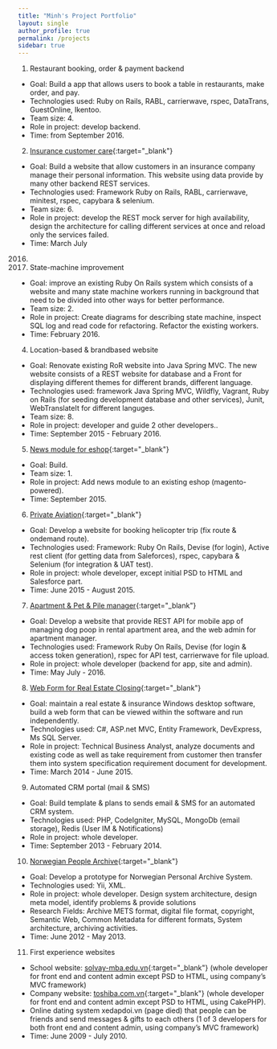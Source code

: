 ```yaml
---
title: "Minh's Project Portfolio"
layout: single
author_profile: true
permalink: /projects
sidebar: true
---
```

1. Restaurant booking, order & payment backend
* Goal: Build a app that allows users to book a table in restaurants, make order, and pay.
* Technologies used: Ruby on Rails, RABL, carrierwave, rspec, DataTrans, GuestOnline, Ikentoo.
* Team size: 4.
* Role in project: develop backend.
* Time: from September 2016.
2. [Insurance customer care](https://openwt.com/en/cases/fast-tracking-atupri-customer-portal-our-agile-methodology?language=en){:target="_blank"}
* Goal: Build a website that allow customers in an insurance company manage their personal information. This website using data provide by
many other backend REST services.
* Technologies used: Framework Ruby on Rails, RABL, carrierwave, minitest, rspec, capybara & selenium.
* Team size: 6.
* Role in project: develop the REST mock server for high availability, design the architecture for calling different services at once and reload only the services failed.
* Time: March July
2016.
3. State-machine improvement
* Goal: improve an existing Ruby On Rails system which consists of a website and many state machine workers running in background that need to be divided into other ways for better performance.
* Team size: 2.
* Role in project: Create diagrams for describing state machine, inspect SQL log and read code for refactoring. Refactor the existing workers.
* Time: February 2016.
4. Location-based & brandbased website
* Goal: Renovate existing RoR website into Java Spring MVC. The new website consists of a REST website for database and a Front for displaying different themes for different brands, different language.
* Technologies used: framework Java Spring MVC, Wildfly, Vagrant, Ruby on Rails (for seeding development database and other services), Junit, WebTranslateIt for different languges.
* Team size: 8.
* Role in project: developer and guide 2 other developers..
* Time: September 2015 - February 2016.
5. [News module for eshop](https://openwt.com/en/cases/launch-m-budgets-new-responsive-e-commerce-platform){:target="_blank"}
* Goal: Build.
* Team size: 1.
* Role in project: Add news module to an existing eshop (magento-powered).
* Time: September 2015.
6. [Private Aviation](https://openwt.com/en/cases/private-aviation){:target="_blank"}
* Goal: Develop a website for booking helicopter trip (fix route & ondemand route).
* Technologies used: Framework: Ruby On Rails, Devise (for login), Active rest client (for getting data from Saleforces), rspec, capybara & Selenium (for integration & UAT test).
* Role in project: whole developer, except initial PSD to HTML and Salesforce part.
* Time: June 2015 - August 2015.
7. [Apartment & Pet & Pile manager](http://npr4dogs.com/){:target="_blank"}
* Goal: Develop a website that provide REST API for mobile app of managing dog poop in rental apartment area, and the web admin for apartment manager.
* Technologies used: Framework Ruby On Rails, Devise (for login & access token generation), rspec for API test, carrierwave for file upload.
* Role in project: whole developer (backend for app, site and admin).
* Time: May July - 2016.
8. [Web Form for Real Estate Closing](http://www.consumerfinance.gov/policy-compliance/guidance/implementation-guidance/tila-respa-disclosure-rule/){:target="_blank"}
* Goal: maintain a real estate & insurance Windows desktop software, build a web form that can be viewed within the software and run independently.
* Technologies used: C#, ASP.net MVC, Entity Framework, DevExpress, Ms SQL Server.
* Role in project: Technical Business Analyst, analyze documents and existing code as well as take requirement from customer then transfer them into system specification requirement document for development.
* Time: March 2014 - June 2015.
9. Automated CRM portal (mail & SMS)
* Goal: Build template & plans to sends email & SMS for an automated CRM system.
* Technologies used: PHP, CodeIgniter, MySQL, MongoDb (email storage), Redis (User IM & Notifications)
* Role in project: whole developer.
* Time: September 2013 - February 2014.
10. [Norwegian People Archive](http://abdallah.hiof.no/mediarkiv/prosjektbeskrivelse/mediearkiv.pdf){:target="_blank"}
* Goal: Develop a prototype for Norwegian Personal Archive System.
* Technologies used: Yii, XML.
* Role in project: whole developer. Design system architecture, design meta model, identify problems & provide solutions
* Research Fields: Archive METS format, digital file format, copyright, Semantic Web, Common Metadata for different formats, System architecture, archiving activities.
* Time: June 2012 - May 2013.
11. First experience websites
* School website: [solvay-mba.edu.vn](http://solvay-mba.edu.vn){:target="_blank"} (whole developer for front end and content admin except PSD to HTML, using company’s MVC framework)
* Company website: [toshiba.com.vn](http://toshiba.com.vn){:target="_blank"} (whole developer for front end and content admin except PSD to HTML, using CakePHP).
* Online dating system xedapdoi.vn (page died) that people can be friends and send messages & gifts to each others (1 of 3 developers for both front end and content admin, using company’s MVC framework)
* Time: June 2009 - July 2010.